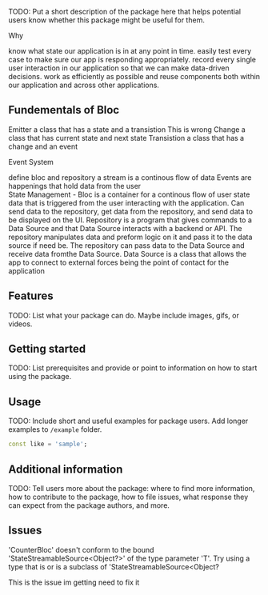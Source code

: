 <!--
This README describes the package. If you publish this package to pub.dev,
this README's contents appear on the landing page for your package.

For information about how to write a good package README, see the guide for
[writing package pages](https://dart.dev/tools/pub/writing-package-pages).

For general information about developing packages, see the Dart guide for
[creating packages](https://dart.dev/guides/libraries/create-packages)
and the Flutter guide for
[developing packages and plugins](https://flutter.dev/to/develop-packages).

This is a state management tool 

Focus on the Why and What 

that constrains the how 

What user/technical problem am I trying to solve 

Why do you use for bigger applications 

-->

TODO: Put a short description of the package here that helps potential users
know whether this package might be useful for them.

Why

know what state our application is in at any point in time.
easily test every case to make sure our app is responding appropriately.
record every single user interaction in our application so that we can make data-driven decisions.
work as efficiently as possible and reuse components both within our application and across other applications.


## Fundementals of Bloc

Emitter a class that has a state and a transistion
This is wrong 
Change a class that has current state and next state
Transistion a class that has a change and an event 


Event System

define bloc and repository 
a stream is a continous flow of data 
Events are happenings that hold data from the user  
State Management -
Bloc is a container for a continous flow of user state data that is triggered from the user interacting with the application. Can send data to the repository, get data from the repository, and send data to be displayed on the UI. 
Repository is a program that gives commands to a Data Source and that Data Source interacts with a backend or API. The repository manipulates data and preform logic on it and pass it to the data source 
if need be. The repository can pass data to the Data Source and receive data fromthe Data Source.
Data Source is a class that allows the app to connect to external forces being the point of contact for the application



## Features

TODO: List what your package can do. Maybe include images, gifs, or videos.

## Getting started

TODO: List prerequisites and provide or point to information on how to
start using the package.

## Usage

TODO: Include short and useful examples for package users. Add longer examples
to `/example` folder.

```dart
const like = 'sample';
```

## Additional information

TODO: Tell users more about the package: where to find more information, how to
contribute to the package, how to file issues, what response they can expect
from the package authors, and more.

## Issues 
'CounterBloc' doesn't conform to the bound 'StateStreamableSource<Object?>' of the type parameter 'T'.
Try using a type that is or is a subclass of 'StateStreamableSource<Object?

This is the issue im getting need to fix it 